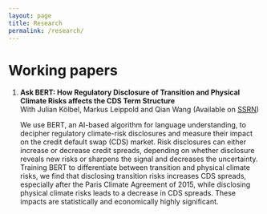 ```yaml
---
layout: page
title: Research
permalink: /research/
---
```


# Working papers

1. **Ask BERT: How Regulatory Disclosure of Transition and Physical Climate Risks affects the CDS Term Structure**
   <br/>
   With Julian Kölbel, Markus Leippold and Qian Wang (Available on [SSRN](https://papers.ssrn.com/sol3/papers.cfm?abstract_id=3616324))

    We use BERT, an AI-based algorithm for language understanding, to decipher regulatory climate-risk disclosures and measure their impact on the credit default swap (CDS) market. Risk disclosures can either increase or decrease credit spreads, depending on whether disclosure reveals new risks or sharpens the signal and decreases the uncertainty. Training BERT to differentiate between transition and physical climate risks, we find that disclosing transition risks increases CDS spreads, especially after the Paris Climate Agreement of 2015, while disclosing physical climate risks leads to a decrease in CDS spreads. These impacts are statistically and economically highly significant.
    <!-- [**(download)**](https://papers.ssrn.com/sol3/papers.cfm?abstract_id=3616324) -->

<!-- 2.  -->

